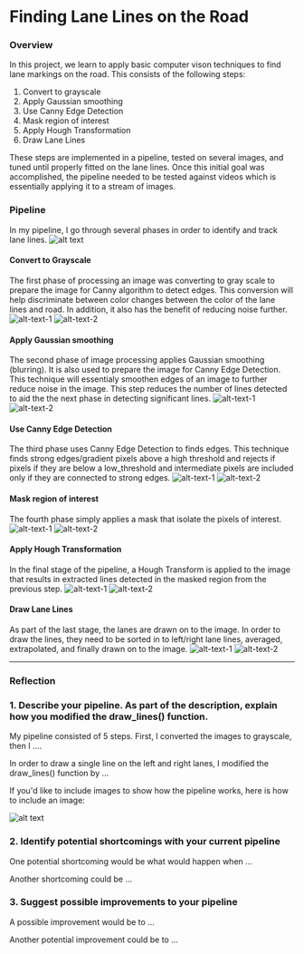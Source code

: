 # **Finding Lane Lines on the Road** 
[//]: # (Image References)

[image1]: ./examples/grayscale.jpg "Grayscale"
[image2]: ./test_images_output/figure_1.png "Grayscale"
### Overview

In this project, we learn to apply basic computer vison techniques to find lane markings on the road. This consists of the following steps:

1. Convert to grayscale
2. Apply Gaussian smoothing
3. Use Canny Edge Detection
4. Mask region of interest
5. Apply Hough Transformation
6. Draw Lane Lines

These steps are implemented in a pipeline, tested on several images, and tuned until properly fitted on the lane lines. Once this initial goal was accomplished, the pipeline needed to be tested against videos which is essentially applying it to a stream of images. 

### Pipeline
In my pipeline, I go through several phases in order to identify and track lane lines.
![alt text][image2]
#### Convert to Grayscale
The first phase of processing an image was converting to gray scale to prepare the image for Canny algorithm to detect edges. This conversion will help discriminate between color changes between the color of the lane lines and road. In addition, it also has the benefit of reducing noise further.
![alt-text-1](./test_images/solidWhiteCurve.jpg "solidWhiteCurve.jpg") ![alt-text-2](./test_images_output/gray_solidWhiteCurve.jpg "gray_solidWhiteCurve.jpg")
#### Apply Gaussian smoothing
The second phase of image processing applies Gaussian smoothing (blurring). It is also used to prepare the image for Canny Edge Detection. This technique will essentialy smoothen edges of an image to further reduce noise in the image. This step reduces the number of lines detected to aid the the next phase in detecting significant lines.
![alt-text-1](./test_images/solidWhiteCurve.jpg "solidWhiteCurve.jpg") ![alt-text-2](./test_images_output/blur_solidWhiteCurve.jpg "blur_solidWhiteCurve.jpg")
#### Use Canny Edge Detection
The third phase uses Canny Edge Detection to finds edges. This technique finds strong edges/gradient pixels above a high threshold and rejects if pixels if they are below a low_threshold and intermediate pixels are included only if they are connected to strong edges.
![alt-text-1](./test_images/solidWhiteCurve.jpg "solidWhiteCurve.jpg") ![alt-text-2](./test_images_output/blur_solidWhiteCurve.jpg "edge_solidWhiteCurve.jpg")
#### Mask region of interest
The fourth phase simply applies a mask that isolate the pixels of interest.
![alt-text-1](./test_images/solidWhiteCurve.jpg "solidWhiteCurve.jpg") ![alt-text-2](./test_images_output/mask_solidWhiteCurve.jpg "mask_solidWhiteCurve.jpg")
#### Apply Hough Transformation
In the final stage of the pipeline, a Hough Transform is applied to the image that results in extracted lines detected in the masked region from the previous step.
![alt-text-1](./test_images/solidWhiteCurve.jpg "solidWhiteCurve.jpg") ![alt-text-2](./test_images_output/edge_solidWhiteCurve.jpg "edge_solidWhiteCurve.jpg")
#### Draw Lane Lines
As part of the last stage, the lanes are drawn on to the image. In order to draw the lines, they need to be sorted in to left/right lane lines, averaged, extrapolated, and finally drawn on to the image.
![alt-text-1](./test_images/solidWhiteCurve.jpg "solidWhiteCurve.jpg") ![alt-text-2](./test_images_output/weighted_solidWhiteCurve.jpg "weighted_solidWhiteCurve.jpg")


---

### Reflection

### 1. Describe your pipeline. As part of the description, explain how you modified the draw_lines() function.

My pipeline consisted of 5 steps. First, I converted the images to grayscale, then I .... 

In order to draw a single line on the left and right lanes, I modified the draw_lines() function by ...

If you'd like to include images to show how the pipeline works, here is how to include an image: 

![alt text][image1]


### 2. Identify potential shortcomings with your current pipeline


One potential shortcoming would be what would happen when ... 

Another shortcoming could be ...


### 3. Suggest possible improvements to your pipeline

A possible improvement would be to ...

Another potential improvement could be to ...
